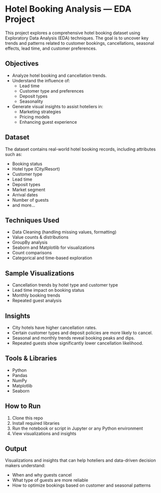 # Hotel Booking Analysis — EDA Project

This project explores a comprehensive hotel booking dataset using Exploratory Data Analysis (EDA) techniques. The goal is to uncover key trends and patterns related to customer bookings, cancellations, seasonal effects, lead time, and customer preferences.

## Objectives

- Analyze hotel booking and cancellation trends.
- Understand the influence of:
  - Lead time
  - Customer type and preferences
  - Deposit types
  - Seasonality
- Generate visual insights to assist hoteliers in:
  - Marketing strategies
  - Pricing models
  - Enhancing guest experience

## Dataset

The dataset contains real-world hotel booking records, including attributes such as:

- Booking status
- Hotel type (City/Resort)
- Customer type
- Lead time
- Deposit types
- Market segment
- Arrival dates
- Number of guests
- and more...

## Techniques Used

- Data Cleaning (handling missing values, formatting)
- Value counts & distributions
- GroupBy analysis
- Seaborn and Matplotlib for visualizations
- Count comparisons
- Categorical and time-based exploration

## Sample Visualizations

- Cancellation trends by hotel type and customer type
- Lead time impact on booking status
- Monthly booking trends
- Repeated guest analysis

## Insights

- City hotels have higher cancellation rates.
- Certain customer types and deposit policies are more likely to cancel.
- Seasonal and monthly trends reveal booking peaks and dips.
- Repeated guests show significantly lower cancellation likelihood.

## Tools & Libraries

- Python
- Pandas
- NumPy
- Matplotlib
- Seaborn

## How to Run

1. Clone this repo
2. Install required libraries
3. Run the notebook or script in Jupyter or any Python environment
4. View visualizations and insights

## Output

Visualizations and insights that can help hoteliers and data-driven decision makers understand:
- When and why guests cancel
- What type of guests are more reliable
- How to optimize bookings based on customer and seasonal patterns
